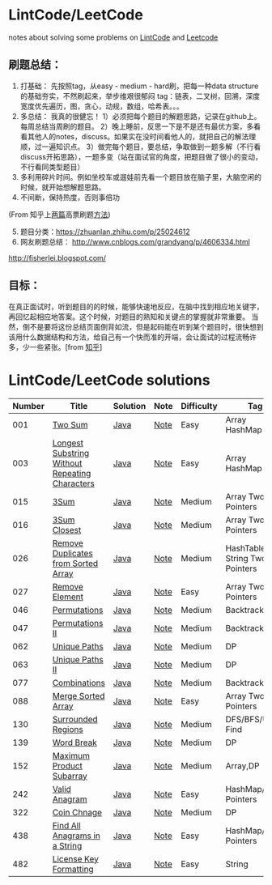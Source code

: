 # LintCode/LeetCode
notes about solving some problems on [LintCode](https://www.lintcode.com/problem/) and [Leetcode](https://leetcode.com/problemset/algorithms/)


## 刷题总结：
1. 打基础： 先按照tag，从easy - medium - hard刷，把每一种data structure的基础夯实，不然刷起来，举步维艰很郁闷
           tag：链表，二叉树，回溯，深度宽度优先遍历，图，贪心，动规，数组，哈希表。。。
2. 多总结： 我真的很健忘！
           1）必须把每个题目的解题思路，记录在github上。每周总结当周刷的题目。 
           2）晚上睡前，反思一下是不是还有最优方案，多看看其他人的notes，discuss。如果实在没时间看他人的，就把自己的解法理顺，过一遍知识点。
           3）做完每个题目，要总结，争取做到一题多解（不行看discuss开拓思路），一题多变（站在面试官的角度，把题目做了很小的变动，不行看同类型题目）
3. 多利用碎片时间。例如坐校车或遛娃前先看一个题目放在脑子里，大脑空闲的时候，就开始想解题思路。
4. 不间断，保持热度，否则事倍功

(From 知乎上[两篇](https://www.zhihu.com/question/26580300 )高票刷题[方法](https://www.zhihu.com/question/36738189))
 
5. 题目分类：https://zhuanlan.zhihu.com/p/25024612 
6. 网友刷题总结：
http://www.cnblogs.com/grandyang/p/4606334.html

http://fisherlei.blogspot.com/ 
## 目标：
在真正面试时，听到题目的的时候，能够快速地反应，在脑中找到相应地关键字，再回忆起相应地答案。这个时候，对题目的熟知和关键点的掌握就非常重要。
当然，倒不是要将这份总结页面倒背如流，但是起码能在听到某个题目时，很快想到该用什么数据结构和方法，给自己有一个快而准的开端，会让面试的过程流畅许多，少一些紧张。[from [知乎](https://zhuanlan.zhihu.com/p/31238421)]

# LintCode/LeetCode solutions  
| Number| Title         | Solution      | Note           | Difficulty    | Tag          |
| ------| ------------- | ------------- | -------------  | ------------- |------------- |
| 001| [Two Sum](https://leetcode.com/problems/two-sum/description/)  | [Java](https://leetcode.com/problems/two-sum/solution/)  | [Note](https://github.com/LisaFan18/lintcode/tree/master/001.%20Two%20Sum)   | Easy  | Array HashMap |
| 003| [Longest Substring Without Repeating Characters](https://leetcode.com/problems/longest-substring-without-repeating-characters/)  | [Java](https://github.com/LisaFan18/lintcode/tree/master/003.%20Longest%20Substring%20Without%20Repeating%20Characters)  | [Note](https://github.com/LisaFan18/lintcode/tree/master/003.%20Longest%20Substring%20Without%20Repeating%20Characters)   | Easy  | Array HashMap |
| 015| [3Sum](https://leetcode.com/problems/3sum/)  | [Java](https://github.com/LisaFan18/lintcode/blob/master/015.%203Sum/solution.java)  | [Note](https://github.com/LisaFan18/lintcode/tree/master/015.%203Sum)   | Medium  | Array Two Pointers |
| 016| [3Sum Closest](https://leetcode.com/problems/3sum-closest/)  | [Java](https://github.com/LisaFan18/lintcode/blob/master/016.%203Sum%20Closest/solution.java)  | [Note](https://github.com/LisaFan18/lintcode/tree/master/016.%203Sum%20Closest)   | Medium  | Array Two Pointers |
| 026| [Remove Duplicates from Sorted Array](https://leetcode.com/problems/remove-duplicates-from-sorted-array/)  | [Java](https://github.com/LisaFan18/lintcode/tree/master/26.%20Remove%20Duplicate%20from%20Sorted%20Array)  | [Note](https://github.com/LisaFan18/lintcode/tree/master/26.%20Remove%20Duplicate%20from%20Sorted%20Array)   | Medium  | HashTable String Two Pointers |
| 027| [Remove Element](https://leetcode.com/problems/remove-element/)  | [Java](https://github.com/LisaFan18/lintcode/tree/master/027.%20Remove%20Element)  | [Note](https://github.com/LisaFan18/lintcode/tree/master/027.%20Remove%20Element)   | Easy  | Array Two Pointers |
| 046| [Permutations](https://leetcode.com/problems/permutations/)  | [Java](https://github.com/LisaFan18/lintcode/blob/master/046.%20Permutations/REAMDE.md)  | [Note](https://github.com/LisaFan18/lintcode/blob/master/046.%20Permutations/REAMDE.md)   | Medium  | Backtrack |
| 047| [Permutations II](https://leetcode.com/problems/permutations-ii/)  | [Java](https://github.com/LisaFan18/lintcode/tree/master/047.%20Permutations%20II)  | [Note](https://github.com/LisaFan18/lintcode/tree/master/047.%20Permutations%20II)   | Medium  | Backtrack |
| 062| [Unique Paths](https://leetcode.com/problems/unique-paths/)  | [Java](https://github.com/LisaFan18/lintcode/tree/master/062.%20Unique%20Paths)  | [Note](https://github.com/LisaFan18/lintcode/tree/master/062.%20Unique%20Paths)   | Medium  | DP |
| 063| [Unique Paths II](https://leetcode.com/problems/unique-paths-ii/)  | [Java](https://github.com/LisaFan18/lintcode/blob/master/063.%20Unique%20Paths%20II/solution.java)  | [Note](https://github.com/LisaFan18/lintcode/tree/master/063.%20Unique%20Paths%20II)   | Medium  | DP |
| 077| [Combinations](https://leetcode.com/problems/combinations/)  | [Java](https://github.com/LisaFan18/lintcode/tree/master/077.%20Combinations)  | [Note](https://github.com/LisaFan18/lintcode/tree/master/077.%20Combinations)   | Medium  | Backtrack |
| 088| [Merge Sorted Array](https://leetcode.com/problems/merge-sorted-array/)  | [Java](https://github.com/LisaFan18/lintcode/tree/master/088.%20Merge%20Sorted%20Array)  | [Note](https://github.com/LisaFan18/lintcode/tree/master/088.%20Merge%20Sorted%20Array)   | Easy  | Array Two Pointers |
| 130| [ Surrounded Regions](https://leetcode.com/problems/surrounded-regions/)  | [Java](https://github.com/LisaFan18/lintcode/tree/master/130.%20Surrounded%20Regions)  | [Note](https://github.com/LisaFan18/lintcode/tree/master/130.%20Surrounded%20Regions)   | Medium  |DFS/BFS/Union Find |
| 139| [Word Break](https://leetcode.com/problems/word-break/)  | [Java](https://github.com/LisaFan18/lintcode/blob/master/139.%20Word%20Break/solution1.java)  | [Note](https://github.com/LisaFan18/lintcode/tree/master/139.%20Word%20Break)   | Medium  | DP |
| 152| [Maximum Product Subarray](https://leetcode.com/problems/maximum-product-subarray/)  | [Java](https://github.com/LisaFan18/lintcode/tree/master/152%20Maximum%20Product%20Subarray)  | [Note](https://github.com/LisaFan18/lintcode/tree/master/152%20Maximum%20Product%20Subarray)   | Medium  | Array,DP |
|242| [Valid Anagram](https://leetcode.com/problems/valid-anagram/)  | [Java](https://github.com/LisaFan18/lintcode/tree/master/242.%20Valid%20Anagram)  | [Note](https://github.com/LisaFan18/lintcode/tree/master/242.%20Valid%20Anagram)   | Easy  | HashMap/Two Pointers |
| 322| [Coin Chnage](https://leetcode.com/problems/coin-change/)  | [Java](https://github.com/LisaFan18/lintcode/blob/master/322.%20Coin%20Change/solution1.java)  | [Note](https://github.com/LisaFan18/lintcode/tree/master/322.%20Coin%20Change)   | Medium  | DP |
|438| [Find All Anagrams in a String](https://leetcode.com/problems/find-all-anagrams-in-a-string/)  | [Java](https://github.com/LisaFan18/lintcode/tree/master/438.%20Find%20All%20Anagrams%20in%20a%20String)  | [Note](https://github.com/LisaFan18/lintcode/tree/master/438.%20Find%20All%20Anagrams%20in%20a%20String)   | Easy  | HashMap/Two Pointers |
| 482| [License Key Formatting](https://leetcode.com/problems/license-key-formatting/)  | [Java](https://github.com/LisaFan18/lintcode/tree/master/482.%20License%20Key%20Formatting)  | [Note](https://github.com/LisaFan18/lintcode/tree/master/482.%20License%20Key%20Formatting)   | Easy  | String |
